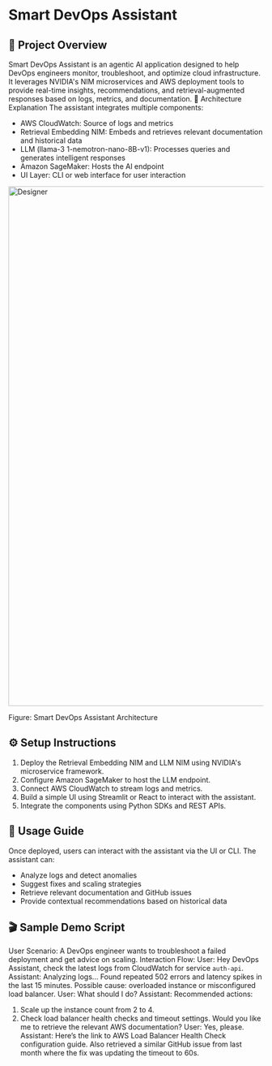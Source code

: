 # Smart DevOps Assistant
## 📌 Project Overview
Smart DevOps Assistant is an agentic AI application designed to help DevOps engineers monitor, troubleshoot, and optimize cloud infrastructure. It leverages NVIDIA's NIM microservices and AWS deployment tools to provide real-time insights, recommendations, and retrieval-augmented responses based on logs, metrics, and documentation.
🧠 Architecture Explanation
The assistant integrates multiple components:
- AWS CloudWatch: Source of logs and metrics
- Retrieval Embedding NIM: Embeds and retrieves relevant documentation and historical data
- LLM (llama-3 1-nemotron-nano-8B-v1): Processes queries and generates intelligent responses
- Amazon SageMaker: Hosts the AI endpoint
- UI Layer: CLI or web interface for user interaction
 <img width="1536" height="1024" alt="Designer" src="https://github.com/user-attachments/assets/0c39d4e9-6ea0-4ebe-a68e-ae0d19319ade" />

Figure: Smart DevOps Assistant Architecture
## ⚙️ Setup Instructions
1. Deploy the Retrieval Embedding NIM and LLM NIM using NVIDIA's microservice framework.
2. Configure Amazon SageMaker to host the LLM endpoint.
3. Connect AWS CloudWatch to stream logs and metrics.
4. Build a simple UI using Streamlit or React to interact with the assistant.
5. Integrate the components using Python SDKs and REST APIs.
## 🚀 Usage Guide
Once deployed, users can interact with the assistant via the UI or CLI. The assistant can:
- Analyze logs and detect anomalies
- Suggest fixes and scaling strategies
- Retrieve relevant documentation and GitHub issues
- Provide contextual recommendations based on historical data
## 🎬 Sample Demo Script
User Scenario: A DevOps engineer wants to troubleshoot a failed deployment and get advice on scaling.
Interaction Flow:
User: Hey DevOps Assistant, check the latest logs from CloudWatch for service `auth-api`.
Assistant: Analyzing logs... Found repeated 502 errors and latency spikes in the last 15 minutes. Possible cause: overloaded instance or misconfigured load balancer.
User: What should I do?
Assistant: Recommended actions:
1. Scale up the instance count from 2 to 4.
2. Check load balancer health checks and timeout settings.
Would you like me to retrieve the relevant AWS documentation?
User: Yes, please.
Assistant: Here’s the link to AWS Load Balancer Health Check configuration guide. Also retrieved a similar GitHub issue from last month where the fix was updating the timeout to 60s.
